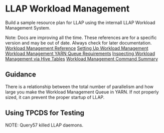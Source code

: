 # LLAP Workload Management

Build a sample resource plan for LLAP using the internall LLAP Workload Management System.

Note: Docs are improving all the time.  These references are for a specific version and may be out of date.  Always check for later documentation.
[Workload Management Reference](https://docs.cloudera.com/HDPDocuments/HDP3/HDP-3.1.4/hive-workload/content/hive_workload_management.html)
[Setting Up Workload Management](https://docs.cloudera.com/HDPDocuments/HDP3/HDP-3.1.4/hive-workload/content/hive_setting_up_and_using_a_resource_plan.html)
[Workload Management YARN Queue Requirements](https://docs.cloudera.com/HDPDocuments/HDP3/HDP-3.1.4/hive-workload/content/hive_interactive_queue.html)
[Inspecting Workload Management via Hive Tables](https://docs.cloudera.com/HDPDocuments/HDP3/HDP-3.1.4/hive-workload/content/hive_workload_management_entity_data_in_sys.html)
[Workload Management Command Summary](https://docs.cloudera.com/HDPDocuments/HDP3/HDP-3.1.4/hive-workload-commands/content/hive_workload_management_command_summary.html)

## Guidance
There is a relationship between the total number of parallelism and how large you make the Workload Management Queue in YARN. If not properly sized, it can prevent the proper startup of LLAP.

## Using TPCDS for Testing

NOTE:
Query57 killed LLAP daemons.

